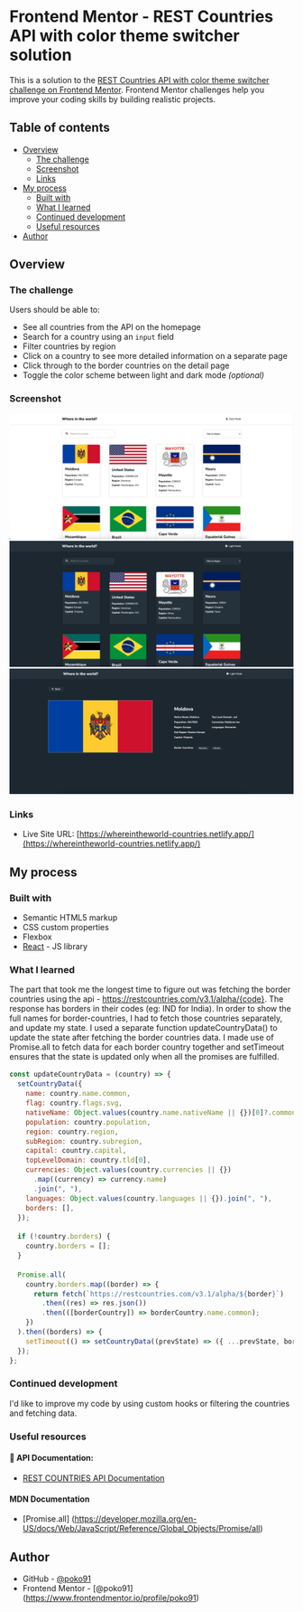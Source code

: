 # Frontend Mentor - REST Countries API with color theme switcher solution

This is a solution to the [REST Countries API with color theme switcher challenge on Frontend Mentor](https://www.frontendmentor.io/challenges/rest-countries-api-with-color-theme-switcher-5cacc469fec04111f7b848ca). Frontend Mentor challenges help you improve your coding skills by building realistic projects.

## Table of contents

- [Overview](#overview)
  - [The challenge](#the-challenge)
  - [Screenshot](#screenshot)
  - [Links](#links)
- [My process](#my-process)
  - [Built with](#built-with)
  - [What I learned](#what-i-learned)
  - [Continued development](#continued-development)
  - [Useful resources](#useful-resources)
- [Author](#author)

## Overview

### The challenge

Users should be able to:

- See all countries from the API on the homepage
- Search for a country using an `input` field
- Filter countries by region
- Click on a country to see more detailed information on a separate page
- Click through to the border countries on the detail page
- Toggle the color scheme between light and dark mode _(optional)_

### Screenshot

![Light Home Page](./images/Light.png)
![Dark Home Page](./images/Dark.png)
![Details Page](./images/Details.png)

### Links

- Live Site URL: [https://whereintheworld-countries.netlify.app/](https://whereintheworld-countries.netlify.app/)

## My process

### Built with

- Semantic HTML5 markup
- CSS custom properties
- Flexbox
- [React](https://reactjs.org/) - JS library

### What I learned

The part that took me the longest time to figure out was fetching the border countries using the api - https://restcountries.com/v3.1/alpha/{code}. The response has borders in their codes (eg: IND for India).
In order to show the full names for border-countries, I had to fetch those countries separately, and update my state. I used a separate function updateCountryData() to update the state after fetching the border countries data. I made use of Promise.all to fetch data for each border country together and setTimeout ensures that the state is updated only when all the promises are fulfilled.

```js
const updateCountryData = (country) => {
  setCountryData({
    name: country.name.common,
    flag: country.flags.svg,
    nativeName: Object.values(country.name.nativeName || {})[0]?.common,
    population: country.population,
    region: country.region,
    subRegion: country.subregion,
    capital: country.capital,
    topLevelDomain: country.tld[0],
    currencies: Object.values(country.currencies || {})
      .map((currency) => currency.name)
      .join(", "),
    languages: Object.values(country.languages || {}).join(", "),
    borders: [],
  });

  if (!country.borders) {
    country.borders = [];
  }

  Promise.all(
    country.borders.map((border) => {
      return fetch(`https://restcountries.com/v3.1/alpha/${border}`)
        .then((res) => res.json())
        .then(([borderCountry]) => borderCountry.name.common);
    })
  ).then((borders) => {
    setTimeout(() => setCountryData((prevState) => ({ ...prevState, borders })));
  });
};
```

### Continued development

I'd like to improve my code by using custom hooks or filtering the countries and fetching data.

### Useful resources

#### 📙 API Documentation:

- [REST COUNTRIES API Documentation](https://restcountries.com/#api-endpoints-v2)

#### MDN Documentation

- [Promise.all] (https://developer.mozilla.org/en-US/docs/Web/JavaScript/Reference/Global_Objects/Promise/all)

## Author

- GitHub - [@poko91](https://github.com/poko91)
- Frontend Mentor - [@poko91] (https://www.frontendmentor.io/profile/poko91)
